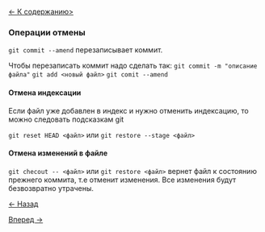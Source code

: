 [<- К содержанию>](readme.md)

### Операции отмены

`git commit --amend` перезаписывает коммит.

Чтобы перезаписать коммит надо сделать так:
`git commit -m "описание файла"`
`git add <новый файл>`
`git comit --amend`

#### Отмена индексации
Если файл уже добавлен в индекс и нужно отменить индексацию, то можно следовать подсказкам git

`git reset HEAD <файл>` или `git restore --stage <файл>`

#### Отмена изменений в файле

`git checout -- <файл>` или  `git restore <файл>` вернет файл к состоянию прежнего коммита, т.е отменит изменения. Все изменения будут безвозвратно утрачены.

[<- Назад](watch-history.md)

[Вперед ->](working-with-remotes.md)



